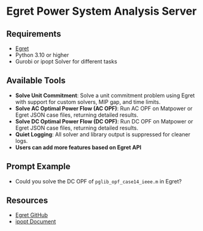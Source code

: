 # Egret Power System Analysis Server

## Requirements

- [Egret](https://github.com/grid-parity-exchange/Egret)
- Python 3.10 or higher
- Gurobi or ipopt Solver for different tasks

## Available Tools

- **Solve Unit Commitment**: Solve a unit commitment problem using Egret with support for custom solvers, MIP gap, and time limits.
- **Solve AC Optimal Power Flow (AC OPF)**: Run AC OPF on Matpower or Egret JSON case files, returning detailed results.
- **Solve DC Optimal Power Flow (DC OPF)**: Run DC OPF on Matpower or Egret JSON case files, returning detailed results.
- **Quiet Logging**: All solver and library output is suppressed for cleaner logs.
- **Users can add more features based on Egret API**


## Prompt Example

- Could you solve the DC OPF of `pglib_opf_case14_ieee.m` in Egret?


## Resources
- [Egret GitHub](https://github.com/grid-parity-exchange/Egret) 
- [ipopt Document](https://coin-or.github.io/Ipopt/)